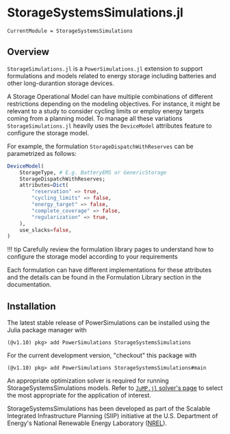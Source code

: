 # StorageSystemsSimulations.jl

```@meta
CurrentModule = StorageSystemsSimulations
```

## Overview

`StorageSimulations.jl` is a `PowerSimulations.jl` extension to support formulations and models
related to energy storage including batteries and other long-durantion storage devices.

A Storage Operational Model can have multiple combinations of different restrictions depending on the modeling objectives. For instance,
it might be relevant to a study to consider cycling limits or employ energy targets coming from a planning model. To manage all these variations `StorageSimulations.jl` heavily uses the `DeviceModel` attributes feature to configure the storage model.

For example, the formulation `StorageDispatchWithReserves` can be parametrized as follows:

```julia
DeviceModel(
    StorageType, # E.g. BatteryEMS or GenericStorage
    StorageDispatchWithReserves;
    attributes=Dict(
        "reservation" => true,
        "cycling_limits" => false,
        "energy_target" => false,
        "complete_coverage" => false,
        "regularization" => true,
    ),
    use_slacks=false,
)
```

!!! tip
Carefully review the formulation library pages to understand how to configure the storage model according to your requirements


Each formulation can have different implementations for these attributes and the details can be found in the Formulation Library section in the documentation.

## Installation

The latest stable release of PowerSimulations can be installed using the Julia package manager with

```
(@v1.10) pkg> add PowerSimulations StorageSystemsSimulations
```

For the current development version, "checkout" this package with

```
(@v1.10) pkg> add PowerSimulations StorageSystemsSimulations#main
```

An appropriate optimization solver is required for running StorageSystemsSimulations models. Refer to [`JuMP.jl` solver's page](https://jump.dev/JuMP.jl/stable/installation/#Install-a-solver) to select the most appropriate for the application of interest.

StorageSystemsSimulations has been developed as part of the Scalable Integrated Infrastructure Planning (SIIP) initiative at the U.S. Department of Energy's National Renewable Energy
Laboratory ([NREL](https://www.nrel.gov/)).
